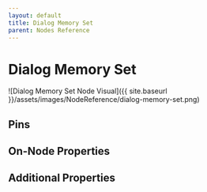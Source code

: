 ```yaml
---
layout: default
title: Dialog Memory Set
parent: Nodes Reference
---
```

# Dialog Memory Set

![Dialog Memory Set Node Visual]({{ site.baseurl }}/assets/images/NodeReference/dialog-memory-set.png)

## Pins

## On-Node Properties

## Additional Properties